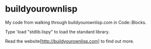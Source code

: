 # buildyourownlisp

My code from walking through buildyourownlisp.com in Code::Blocks.

Type 'load "stdlib.lispy" to load the standard library.

Read the website[http://buildyourownlisp.com] to find out more.
